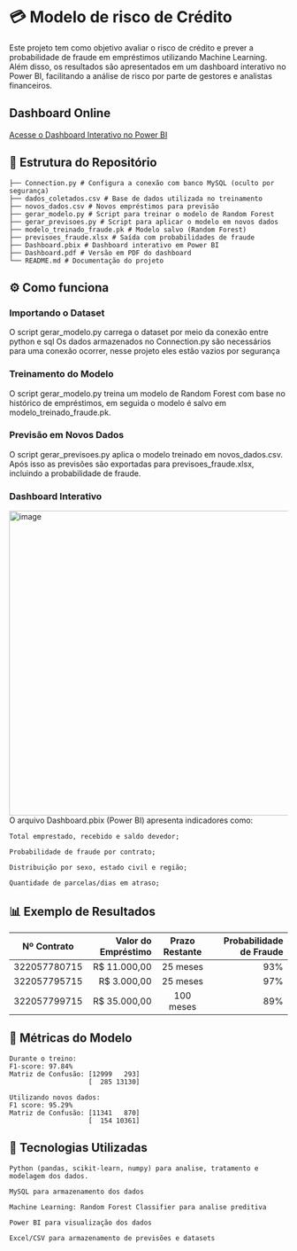 # 💳 Modelo de risco de Crédito
  Este projeto tem como objetivo avaliar o risco de crédito e prever a probabilidade de fraude em empréstimos utilizando Machine Learning. Além disso, os resultados são apresentados em um dashboard interativo no Power BI, facilitando a análise de risco por parte de gestores e analistas financeiros.

## Dashboard Online
  [Acesse o Dashboard Interativo no Power BI](https://app.powerbi.com/groups/me/reports/6513b484-a3eb-44a6-aaa1-42ba68dc71f5/aee932d08b9bc93b5870?ctid=ba201131-9621-49ca-b50d-57d968b4ac35&experience=power-bi&bookmarkGuid=b05b7c5b-be2a-4897-8862-7938efef6bd1)

## 📂 Estrutura do Repositório
    ├── Connection.py # Configura a conexão com banco MySQL (oculto por segurança)
    ├── dados_coletados.csv # Base de dados utilizada no treinamento
    ├── novos_dados.csv # Novos empréstimos para previsão
    ├── gerar_modelo.py # Script para treinar o modelo de Random Forest
    ├── gerar_previsoes.py # Script para aplicar o modelo em novos dados
    ├── modelo_treinado_fraude.pk # Modelo salvo (Random Forest)
    ├── previsoes_fraude.xlsx # Saída com probabilidades de fraude
    ├── Dashboard.pbix # Dashboard interativo em Power BI
    ├── Dashboard.pdf # Versão em PDF do dashboard
    └── README.md # Documentação do projeto

##  ⚙️ Como funciona

### Importando o Dataset
  O script gerar_modelo.py carrega o dataset por meio da conexão entre python e sql
  Os dados armazenados no Connection.py são necessários para uma conexão ocorrer, nesse projeto eles estão vazios por segurança

### Treinamento do Modelo
  O script gerar_modelo.py treina um modelo de Random Forest com base no histórico de empréstimos, em seguida o modelo é salvo em modelo_treinado_fraude.pk.
### Previsão em Novos Dados

O script gerar_previsoes.py aplica o modelo treinado em novos_dados.csv. Após isso as previsões são exportadas para previsoes_fraude.xlsx, incluindo a probabilidade de fraude.

### Dashboard Interativo

<img width="962" height="550" alt="image" src="https://github.com/user-attachments/assets/44dfaa94-6cc2-463a-bf3d-a811450cf10f" />
<br>
O arquivo Dashboard.pbix (Power BI) apresenta indicadores como:
   
    Total emprestado, recebido e saldo devedor;
    
    Probabilidade de fraude por contrato;
    
    Distribuição por sexo, estado civil e região;
    
    Quantidade de parcelas/dias em atraso;

## 📊 Exemplo de Resultados

|Nº Contrato|Valor do Empréstimo|Prazo Restante|Probabilidade de Fraude|
|:---:|---:|:---:|---:|
|322057780715|R$ 11.000,00|25 meses|93%|
|322057795715|R$ 3.000,00|25 meses|97%|
|322057799715|R$ 35.000,00|100 meses|89%|


## 📐 Métricas do Modelo
    Durante o treino:
    F1-score: 97.84%
    Matriz de Confusão: [12999   293]
                        [  285 13130]
    
    Utilizando novos dados:
    F1 score: 95.29%
    Matriz de Confusão: [11341   870]
                        [  154 10361]

## 🚀 Tecnologias Utilizadas

    Python (pandas, scikit-learn, numpy) para analise, tratamento e modelagem dos dados.

    MySQL para armazenamento dos dados

    Machine Learning: Random Forest Classifier para analise preditiva

    Power BI para visualização dos dados

    Excel/CSV para armazenamento de previsões e datasets

